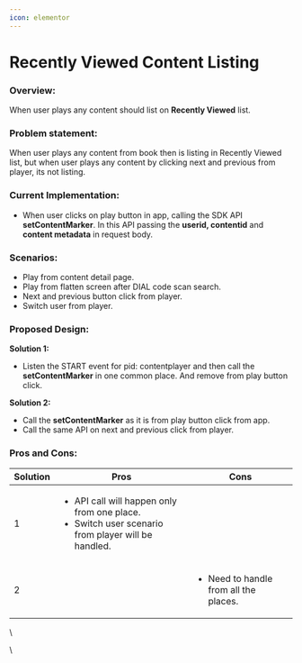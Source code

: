 ```yaml
---
icon: elementor
---
```


# Recently Viewed Content Listing

### Overview:  <a href="#recentlyviewedcontentlisting-overview" id="recentlyviewedcontentlisting-overview"></a>

When user plays any content should list on **Recently Viewed** list.

### Problem statement:  <a href="#recentlyviewedcontentlisting-problemstatement" id="recentlyviewedcontentlisting-problemstatement"></a>

When user plays any content from book then is listing in Recently Viewed list, but when user plays any content by clicking next and previous from player, its not listing.

### Current Implementation: <a href="#recentlyviewedcontentlisting-currentimplementation" id="recentlyviewedcontentlisting-currentimplementation"></a>

* When user clicks on play button in app, calling the SDK API **setContentMarker**. In this API passing the **userid, contentid** and **content metadata** in request body.

### Scenarios: <a href="#recentlyviewedcontentlisting-scenarios" id="recentlyviewedcontentlisting-scenarios"></a>

* Play from content detail page.
* Play from flatten screen after DIAL code scan search.
* Next and previous button click from player.
* Switch user from player.

### Proposed Design: <a href="#recentlyviewedcontentlisting-proposeddesign" id="recentlyviewedcontentlisting-proposeddesign"></a>

**Solution 1:**

* Listen the START event for pid: contentplayer and then call the **setContentMarker** in one common place. And remove from play button click.

**Solution 2:**

* Call the **setContentMarker** as it is from play button click from app.
* Call the same API on next and previous click from player.

### Pros and Cons: <a href="#recentlyviewedcontentlisting-prosandcons" id="recentlyviewedcontentlisting-prosandcons"></a>

| Solution | Pros                                                                                                                   | Cons                                                  |
| -------- | ---------------------------------------------------------------------------------------------------------------------- | ----------------------------------------------------- |
| 1        | <ul><li>API call will happen only from one place.</li><li>Switch user scenario from player will be handled. </li></ul> | <p><br></p>                                           |
| 2        | <p><br></p>                                                                                                            | <ul><li>Need to handle from all the places.</li></ul> |

\


\
